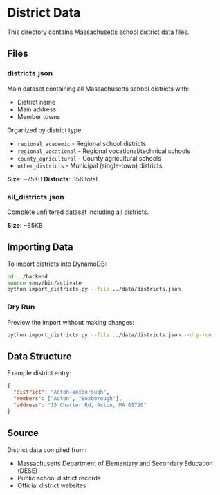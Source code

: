 # District Data

This directory contains Massachusetts school district data files.

## Files

### districts.json
Main dataset containing all Massachusetts school districts with:
- District name
- Main address
- Member towns

Organized by district type:
- `regional_academic` - Regional school districts
- `regional_vocational` - Regional vocational/technical schools
- `county_agricultural` - County agricultural schools
- `other_districts` - Municipal (single-town) districts

**Size**: ~75KB
**Districts**: 356 total

### all_districts.json
Complete unfiltered dataset including all districts.

**Size**: ~85KB

## Importing Data

To import districts into DynamoDB:

```bash
cd ../backend
source venv/bin/activate
python import_districts.py --file ../data/districts.json
```

### Dry Run
Preview the import without making changes:
```bash
python import_districts.py --file ../data/districts.json --dry-run
```

## Data Structure

Example district entry:
```json
{
  "district": "Acton-Boxborough",
  "members": ["Acton", "Boxborough"],
  "address": "15 Charter Rd, Acton, MA 01720"
}
```

## Source

District data compiled from:
- Massachusetts Department of Elementary and Secondary Education (DESE)
- Public school district records
- Official district websites
